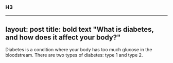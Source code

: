 ### H3

---
layout: post
title: **bold text** "What is diabetes, and how does it affect your body?"
---

<p>Diabetes is a condition where your body has too much glucose in the bloodstream. There are two types of diabetes: type 1 and type 2.
</p>

<p></p>
